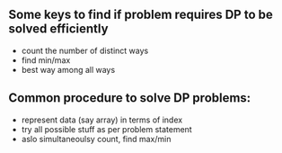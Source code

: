 ## Some keys to find if problem requires DP to be solved efficiently
- count the number of distinct ways
- find min/max
- best way among all ways

## Common procedure to solve DP problems:
- represent data (say array) in terms of index
- try all possible stuff as per problem statement
- aslo simultaneoulsy  count, find max/min